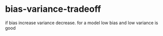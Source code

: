 # bias-variance-tradeoff

if bias increase variance decrease. for a model low bias and low variance is good
